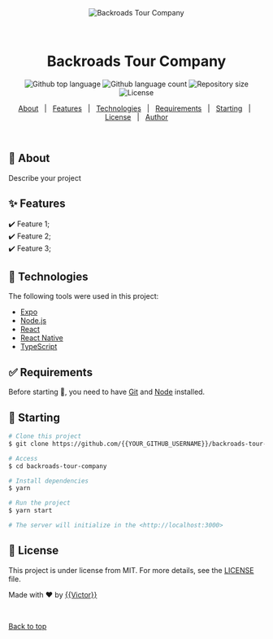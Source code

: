<div align="center" id="top"> 
  <img src="./.github/app.gif" alt="Backroads Tour Company" />

&#xa0;

  <!-- <a href="https://backroadstourcompany.netlify.app">Demo</a> -->
</div>

<h1 align="center">Backroads Tour Company</h1>

<p align="center">
  <img alt="Github top language" src="https://img.shields.io/github/languages/top/{{YOUR_GITHUB_USERNAME}}/backroads-tour-company?color=56BEB8">

  <img alt="Github language count" src="https://img.shields.io/github/languages/count/{{YOUR_GITHUB_USERNAME}}/backroads-tour-company?color=56BEB8">

  <img alt="Repository size" src="https://img.shields.io/github/repo-size/{{YOUR_GITHUB_USERNAME}}/backroads-tour-company?color=56BEB8">

  <img alt="License" src="https://img.shields.io/github/license/{{YOUR_GITHUB_USERNAME}}/backroads-tour-company?color=56BEB8">

  <!-- <img alt="Github issues" src="https://img.shields.io/github/issues/{{Iyanuoluwa-vic}}/backroads-tour-company?color=56BEB8" /> -->

  <!-- <img alt="Github forks" src="https://img.shields.io/github/forks/{{Iyanuoluwa-vic}}/backroads-tour-company?color=56BEB8" /> -->

  <!-- <img alt="Github stars" src="https://img.shields.io/github/stars/{{Iyanuoluwa-vic}}/backroads-tour-company?color=56BEB8" /> -->
</p>

<!-- Status -->

<!-- <h4 align="center">
	🚧  Backroads Tour Company 🚀 Under construction...  🚧
</h4>

<hr> -->

<p align="center">
  <a href="#dart-about">About</a> &#xa0; | &#xa0; 
  <a href="#sparkles-features">Features</a> &#xa0; | &#xa0;
  <a href="#rocket-technologies">Technologies</a> &#xa0; | &#xa0;
  <a href="#white_check_mark-requirements">Requirements</a> &#xa0; | &#xa0;
  <a href="#checkered_flag-starting">Starting</a> &#xa0; | &#xa0;
  <a href="#memo-license">License</a> &#xa0; | &#xa0;
  <a href="https://github.com/{{YOUR_GITHUB_USERNAME}}" target="_blank">Author</a>
</p>

<br>

## :dart: About

Describe your project

## :sparkles: Features

:heavy_check_mark: Feature 1;\
:heavy_check_mark: Feature 2;\
:heavy_check_mark: Feature 3;

## :rocket: Technologies

The following tools were used in this project:

- [Expo](https://expo.io/)
- [Node.js](https://nodejs.org/en/)
- [React](https://pt-br.reactjs.org/)
- [React Native](https://reactnative.dev/)
- [TypeScript](https://www.typescriptlang.org/)

## :white_check_mark: Requirements

Before starting :checkered_flag:, you need to have [Git](https://git-scm.com) and [Node](https://nodejs.org/en/) installed.

## :checkered_flag: Starting

```bash
# Clone this project
$ git clone https://github.com/{{YOUR_GITHUB_USERNAME}}/backroads-tour-company

# Access
$ cd backroads-tour-company

# Install dependencies
$ yarn

# Run the project
$ yarn start

# The server will initialize in the <http://localhost:3000>
```

## :memo: License

This project is under license from MIT. For more details, see the [LICENSE](LICENSE.md) file.

Made with :heart: by <a href="https://github.com/{{Iyanuoluwa-vic}}" target="_blank">{{Victor}}</a>

&#xa0;

<a href="#top">Back to top</a>
